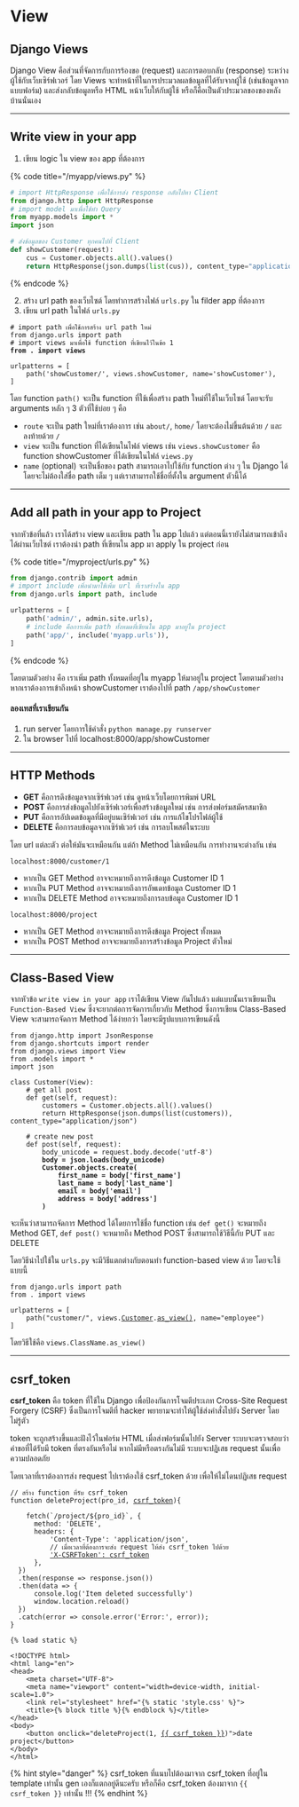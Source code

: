 # View

## Django Views

Django View คือส่วนที่จัดการกับการร้องขอ (request) และการตอบกลับ (response) ระหว่างผู้ใช้กับเว็บเซิร์ฟเวอร์ โดย Views จะทำหน้าที่ในการประมวลผลข้อมูลที่ได้รับจากผู้ใช้ (เช่นข้อมูลจากแบบฟอร์ม) และส่งกลับข้อมูลหรือ HTML หน้าเว็บให้กับผู้ใช้ หรือก็คือเป็นตัวประมวลของของหลังบ้านนั่นเอง

***

## Write view in your app&#x20;

1. เขียน logic ใน view ของ app ที่ต้องการ

{% code title="/myapp/views.py" %}
```python
# import HttpResponse เพื่อใช้การส่ง response กลับไปหา Client
from django.http import HttpResponse
# import model มาเพื่อใช้ทำ Query
from myapp.models import *
import json

# ส่งข้อมูลของ Customer ทุกคนไปที่ Client
def showCustomer(request):
    cus = Customer.objects.all().values()
    return HttpResponse(json.dumps(list(cus)), content_type="application/json")
```
{% endcode %}

2. สร้าง url path ของเว็บไซต์ โดยทำการสร้างไฟล์ `urls.py` ใน filder app ที่ต้องการ
3. เขียน url path ในไฟล์ `urls.py`

<pre class="language-python" data-title="/myapp/urls.py"><code class="lang-python"># import path เพื่อใช้การสร้าง url path ใหม่
from django.urls import path
# import views มาเพื่อใช้ function ที่เขียนไว้ในข้อ 1
<strong>from . import views
</strong>
urlpatterns = [
    path('showCustomer/', views.showCustomer, name='showCustomer'),
]
</code></pre>

โดย function `path()` จะเป็น function ที่ใช้เพื่อสร้าง path ใหม่ที่ใช้ในเว็บไซต์ โดยจะรับ arguments หลัก ๆ 3 ตัวที่ใช้บ่อย ๆ คือ

* `route` จะเป็น path ใหม่ที่เราต้องการ เช่น `about/`, `home/` โดยจะต้องไม่ขึ้นต้นด้วย `/` และลงท้ายด้วย `/`
* `view` จะเป็น function ที่ได้เขียนในไฟล์ views เช่น `views.showCustomer` คือ function showCustomer ที่ได้เขียนในไฟล์ `views.py`
* `name` (optional) จะเป็นชื่อของ path สามารถเอาไปใช้กับ function ต่าง ๆ ใน Django ได้ โดยจะไม่ต้องใส่ชื่อ path  เต็ม ๆ แต่เราสามารถใช้ชื่อที่ตั้งใน argument ตัวนี้ได้

***

## Add all path in your app to Project

จากหัวข้อที่แล้ว เราได้สร้าง view และเขียน path ใน app ไปแล้ว แต่ตอนนี้เรายังไม่สามารถเข้าถึงได้ผ่านเว็บไซต์ เราต้องนำ path ที่เขียนใน app มา apply ใน project ก่อน

{% code title="/myproject/urls.py" %}
```python
from django.contrib import admin
# import include เพิ่อนำมาใช้เพิ่ม url ที่เราสร้างใน app
from django.urls import path, include

urlpatterns = [
    path('admin/', admin.site.urls),
    # include คือการเพิ่ม path ทั้งหมดที่เขียนใน app มาอยู่ใน project
    path('app/', include('myapp.urls')),
]
```
{% endcode %}

โดยตามตัวอย่าง คือ เราเพิ่ม path ทั้งหมดที่อยู่ใน myapp ให้มาอยู่ใน project โดยตามตัวอย่างหากเราต้องการเข้าถึงหน้า  showCustomer เราต้องไปที่ path `/app/showCustomer`&#x20;

#### ลองเทสที่เราเขียนกัน

1. run server โดยการใช้คำสั่ง `python manage.py runserver`
2. ใน browser ไปที่ localhost:8000/app/showCustomer

***

## HTTP Methods

* **GET** คือการดึงข้อมูลจากเซิร์ฟเวอร์ เช่น ดูหน้าเว็บโดยการพิมพ์ URL
* **POST** คือการส่งข้อมูลไปยังเซิร์ฟเวอร์เพื่อสร้างข้อมูลใหม่ เช่น การส่งฟอร์มสมัครสมาชิก
* **PUT** คือการอัปเดตข้อมูลที่มีอยู่บนเซิร์ฟเวอร์ เช่น การแก้ไขโปรไฟล์ผู้ใช้
* **DELETE** คือการลบข้อมูลจากเซิร์ฟเวอร์ เช่น การลบโพสต์ในระบบ

โดย url แต่ละตัว ต่อให้มันจะเหมือนกัน แต่ถ้า Method ไม่เหมือนกัน การทำงานจะต่างกัน เช่น

`localhost:8000/customer/1`

* หากเป็น GET Method อาจจะหมายถึงการดึงข้อมูล Customer ID 1
* หากเป็น PUT Method อาจจะหมายถึงการอัพเดทข้อมูล Customer ID 1
* หากเป็น DELETE Method อาจจะหมายถึงการลบข้อมูล Customer ID 1

`localhost:8000/project`

* หากเป็น GET Method อาจจะหมายถึงการดึงข้อมูล Project ทั้งหมด
* หากเป็น POST Method อาจจะหมายถึงการสร้างข้อมูล Project ตัวใหม่

***

## Class-Based View

จากหัวข้อ `write view in your app` เราได้เขียน View กันไปแล้ว แต่แบบนั้นเราเขียนเป็น `Function-Based View` ซึ่งจะยากต่อการจัดการเกี่ยวกับ Method ซึ่งการเขียน Class-Based View จะสามารถจัดการ Method ได้ง่ายกว่า โดยจะมีรูปแบบการเขียนดังนี้

<pre class="language-python"><code class="lang-python">from django.http import JsonResponse
from django.shortcuts import render
from django.views import View
from .models import *
import json

class Customer(View):
    # get all post
    def get(self, request):
        customers = Customer.objects.all().values()
        return HttpResponse(json.dumps(list(customers)), content_type="application/json")
        
    # create new post
    def post(self, request):
        body_unicode = request.body.decode('utf-8')
<strong>        body = json.loads(body_unicode)
</strong><strong>        Customer.objects.create(
</strong><strong>            first_name = body['first_name']
</strong><strong>            last_name = body['last_name']
</strong><strong>            email = body['email']
</strong><strong>            address = body['address']
</strong><strong>        )
</strong></code></pre>

จะเห็นว่าสามารถจัดการ Method ได้โดยการใช้ชื่อ function เช่น `def get()` จะหมายถึง Method GET, `def post()` จะหมายถึง Method POST ซึ่งสามารถใช้วิธีนี้กับ PUT และ DELETE

โดยวิธีนำไปใช้ใน `urls.py` จะมีวิธีแตกต่างกับตอนทำ function-based view ด้วย โดยจะใช้แบบนี้

<pre class="language-python"><code class="lang-python">from django.urls import path
from . import views

urlpatterns = [
    path("customer/", views.<a data-footnote-ref href="#user-content-fn-1">Customer</a>.<a data-footnote-ref href="#user-content-fn-2">as_view()</a>, name="employee")
]
</code></pre>

โดยวิธีใช้คือ `views.ClassName.as_view()`&#x20;

***

## csrf\_token

**csrf\_token** คือ token ที่ใช้ใน Django เพื่อป้องกันการโจมตีประเภท Cross-Site Request Forgery (CSRF) ซึ่งเป็นการโจมตีที่ hacker พยายามจะทำให้ผู้ใช้ส่งคำสั่งไปยัง Server โดยไม่รู้ตัว

token จะถูกสร้างขึ้นและฝังไว้ในฟอร์ม HTML เมื่อส่งฟอร์มนั้นไปยัง Server ระบบจะตรวจสอบว่าคำขอที่ได้รับมี token ที่ตรงกันหรือไม่ หากไม่มีหรือตรงกันไม่มี ระบบจะปฏิเสธ request นั้นเพื่อความปลอดภัย

โดยเวลาที่เราต้องการส่ง request ไปเราต้องใช้ csrf\_token ด้วย เพื่อให้ไม่โดนปฏิเสธ request

<pre class="language-javascript" data-title="script.js"><code class="lang-javascript">// สร้าง function ที่รับ csrf_token
function deleteProject(pro_id, <a data-footnote-ref href="#user-content-fn-3">csrf_token</a>){

    fetch(`/project/${pro_id}`, {
      method: 'DELETE',
      headers: {
          'Content-Type': 'application/json',
          // เมื่อเวลาที่ต้องการจะส่ง request ให้ส่ง csrf_token ไปด้วย
          <a data-footnote-ref href="#user-content-fn-4">'X-CSRFToken': csrf_token</a>
      },
  })
  .then(response => response.json())
  .then(data => {
      console.log('Item deleted successfully')
      window.location.reload()
  })
  .catch(error => console.error('Error:', error));
}
</code></pre>

<pre class="language-html"><code class="lang-html">{% load static %}

&#x3C;!DOCTYPE html>
&#x3C;html lang="en">
&#x3C;head>
    &#x3C;meta charset="UTF-8">
    &#x3C;meta name="viewport" content="width=device-width, initial-scale=1.0">
    &#x3C;link rel="stylesheet" href="{% static 'style.css' %}">
    &#x3C;title>{% block title %}{% endblock %}&#x3C;/title>
&#x3C;/head>
&#x3C;body>
    &#x3C;button onclick="deleteProject(1, <a data-footnote-ref href="#user-content-fn-5">{{ csrf_token }}</a>)">date project&#x3C;/button>
&#x3C;/body>
&#x3C;/html>
</code></pre>

{% hint style="danger" %}
csrf\_token ที่แนบไปต้องมาจาก csrf\_token ที่อยู่ใน template เท่านั้น gen เองก็แตกอยู่ดีนะครับ หรือก็คือ csrf\_token ต้องมาจาก `{{ csrf_token }}` เท่านั้น !!!
{% endhint %}

[^1]: ชื่อ Class ที่เขียน

[^2]: ใส่ `as_view()` ทุกครั้ง

[^3]: รับ csrf\_token

[^4]: ตอนที่ทำการส่ง request ให้ส่ง csrf\_token ไปด้วย

[^5]: ส่ง csrf\_token ไปที่ function
